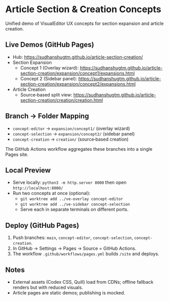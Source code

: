 # Article Section & Creation Concepts

Unified demo of VisualEditor UX concepts for section expansion and article creation.

## Live Demos (GitHub Pages)

- Hub: https://sudhanshugtm.github.io/article-section-creation/
- Section Expansion
  - Concept 1 (Overlay wizard): https://sudhanshugtm.github.io/article-section-creation/expansion/concept1/expansions.html
  - Concept 2 (Sidebar panel): https://sudhanshugtm.github.io/article-section-creation/expansion/concept2/expansions.html
- Article Creation
  - Source‑based split view: https://sudhanshugtm.github.io/article-section-creation/creation/creation.html

## Branch → Folder Mapping

- `concept-editor` → `expansion/concept1/` (overlay wizard)
- `concept-selection` → `expansion/concept2/` (sidebar panel)
- `concept-creation` → `creation/` (source‑based creation)

The GitHub Actions workflow aggregates these branches into a single Pages site.

## Local Preview

- Serve locally: `python3 -m http.server 8000` then open `http://localhost:8000/`
- Run two concepts at once (optional):
  - `git worktree add ../ve-overlay concept-editor`
  - `git worktree add ../ve-sidebar concept-selection`
  - Serve each in separate terminals on different ports.

## Deploy (GitHub Pages)

1. Push branches: `main`, `concept-editor`, `concept-selection`, `concept-creation`.
2. In GitHub → Settings → Pages → Source = GitHub Actions.
3. The workflow `.github/workflows/pages.yml` builds `/site` and deploys.

## Notes

- External assets (Codex CSS, Quill) load from CDNs; offline fallback renders but with reduced visuals.
- Article pages are static demos; publishing is mocked.
